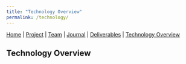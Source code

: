 ```yaml
---
title: "Technology Overview"
permalink: /technology/
---
```


[Home](/ChildSafetyGame/) | [Project](/ChildSafetyGame/project) | [Team](/ChildSafetyGame/team) | [Journal](/ChildSafetyGame/journal) | [Deliverables](/ChildSafetyGame/deliverables) | [Technology Overview](/ChildSafetyGame/technology)

## Technology Overview

